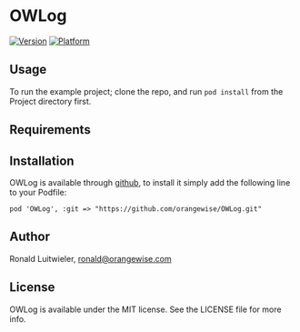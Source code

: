 # OWLog

[![Version](http://cocoapod-badges.herokuapp.com/v/OWLog/badge.png)](http://cocoadocs.org/docsets/OWLog)
[![Platform](http://cocoapod-badges.herokuapp.com/p/OWLog/badge.png)](http://cocoadocs.org/docsets/OWLog)

## Usage

To run the example project; clone the repo, and run `pod install` from the Project directory first.

## Requirements

## Installation

OWLog is available through [github](http://github.com), to install
it simply add the following line to your Podfile:


    pod 'OWLog', :git => "https://github.com/orangewise/OWLog.git"
 

## Author

Ronald Luitwieler, ronald@orangewise.com

## License

OWLog is available under the MIT license. See the LICENSE file for more info.

